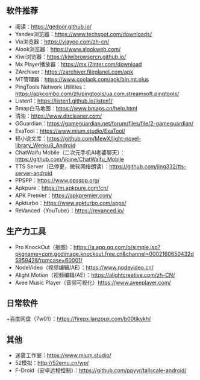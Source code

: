 ## 软件推荐
+ 阅读：https://gedoor.github.io/
+ Yandex浏览器：https://www.techspot.com/downloads/
+ Via浏览器：https://viayoo.com/zh-cn/
+ Alook浏览器：https://www.alookweb.com/
+ Kiwi浏览器：https://kiwibrowsercn.github.io/
+ Mx Player播放器：https://mx.j2inter.com/download
+ ZArchiver：https://zarchiver.fileplanet.com/apk
+ MT管理器：https://www.coolapk.com/apk/bin.mt.plus
+ PingTools Network Utilities：https://apkcombo.com/zh/pingtools/ua.com.streamsoft.pingtools/
+ Listen1：https://listen1.github.io/listen1/
+ Bmap白马地图：https://www.bmaps.cn/help.html
+ 清浊：https://www.dircleaner.com/
+ GGuardian：https://gameguardian.net/forum/files/file/2-gameguardian/
+ ExaTool：https://www.mium.studio/ExaTool/
+ 轻小说文库：https://github.com/MewX/light-novel-library_Wenku8_Android
+ ChatWaifu Mobile（二次元手机AI老婆聊天）：https://github.com/Voine/ChatWaifu_Mobile
+ TTS Server（已停更，微软网络朗读）：https://github.com/jing332/tts-server-android
+ PPSPP：https://www.ppsspp.org/
+ Apkpure：https://m.apkpure.com/cn/
+ APK Premier：https://apkpremier.com/
+ Apkturbo：https://www.apkturbo.com/apps/
+ ReVanced（YouTube）：https://revanced.io/
## 生产力工具
+ Pro KnockOut（抠图）：https://a.app.qq.com/o/simple.jsp?pkgname=com.godimage.knockout.free.cn&channel=0002160650432d595942&fromcase=60001/
+ NodeVideo（视频编辑/AE）：https://www.nodevideo.cn/
+ Alight Motion（视频编辑/AE）：https://alightcreative.com/zh-CN/
+ Avee Music Player（音频可视化）https://www.aveeplayer.com/
## 日常软件
+百度网盘（7w01）：https://firepx.lanzoux.com/b00tikykh/
## 其他
+ 迷雾工作室：https://www.mium.studio/
+ 52模拟：http://52emu.cn/wp/
+ F-Droid（安卓远程控制）：https://github.com/ppyyr/tailscale-android/